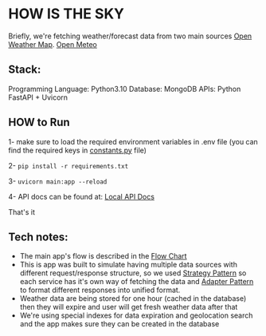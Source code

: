 # HOW IS THE SKY
Briefly, we're fetching weather/forecast data from two main sources [Open Weather Map](https://openweathermap.org/). [Open Meteo](https://open-meteo.com/)

## Stack:
Programming Language: Python3.10
Database: MongoDB
APIs: Python FastAPI + Uvicorn

## HOW to Run
1- make sure to load the required environment variables in .env file (you can find the required keys in [constants.py](/constants.py) file)

2- `pip install -r requirements.txt`

3- `uvicorn main:app --reload`

4- API docs can be found at: [Local API Docs](http://localhost:8000/docs/)

That's it

## Tech notes:
- The main app's flow is described in the [Flow Chart](/flowchart.pdf)
- This is app was built to simulate having multiple data sources with different request/response structure, so we used [Strategy Pattern]() so each service has it's own way of fetching the data and [Adapter Pattern]() to format different responses into unified format.
- Weather data are being stored for one hour (cached in the database) then they will expire and user will get fresh weather data after that
- We're using special indexes for data expiration and geolocation search and the app makes sure they can be created in the database
